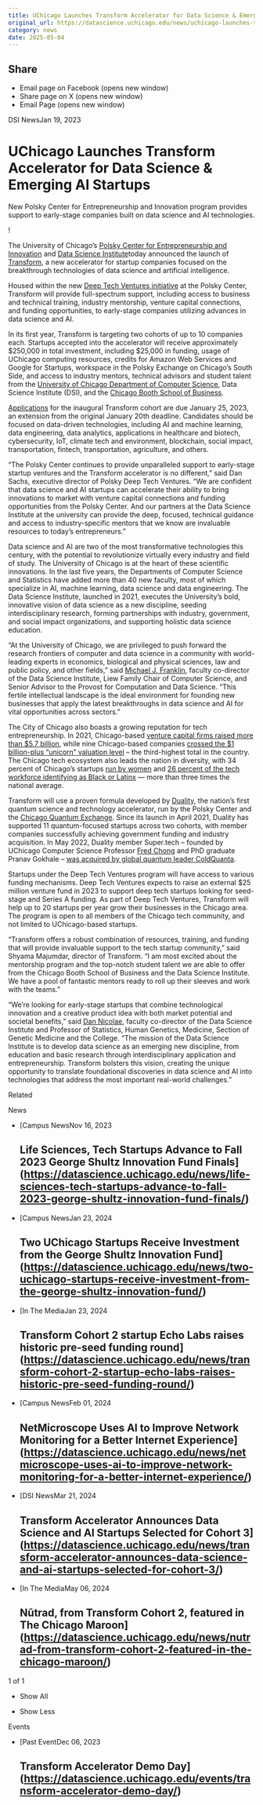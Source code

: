 ```yaml
---
title: UChicago Launches Transform Accelerator for Data Science & Emerging AI Startups – DSI
original_url: https://datascience.uchicago.edu/news/uchicago-launches-transform-accelerator-for-data-science-emerging-ai-startups
category: news
date: 2025-05-04
---
```


## Share

* Email page on Facebook (opens new window)
* Share page on X (opens new window)
* Email Page (opens new window)

<!-- Table-like structure detected -->

DSI NewsJan 19, 2023

# UChicago Launches Transform Accelerator for Data Science & Emerging AI Startups

New Polsky Center for Entrepreneurship and Innovation program provides support to early-stage companies built on data science and AI technologies.

!

The University of Chicago’s [Polsky Center for Entrepreneurship and Innovation](http://polsky.uchicago.edu/) and [Data Science Institute](https://datascience.uchicago.edu/)today announced the launch of [Transform](https://polsky.uchicago.edu/programs-events/transform/), a new accelerator for startup companies focused on the breakthrough technologies of data science and artificial intelligence.

Housed within the new [Deep Tech Ventures initiative](https://news.uchicago.edu/story/uchicago-launches-polsky-deep-tech-ventures-support-startups-bringing-science-tech-market) at the Polsky Center, Transform will provide full-spectrum support, including access to business and technical training, industry mentorship, venture capital connections, and funding opportunities, to early-stage companies utilizing advances in data science and AI.

In its first year, Transform is targeting two cohorts of up to 10 companies each. Startups accepted into the accelerator will receive approximately $250,000 in total investment, including $25,000 in funding, usage of UChicago computing resources, credits for Amazon Web Services and Google for Startups, workspace in the Polsky Exchange on Chicago’s South Side, and access to industry mentors, technical advisors and student talent from the [University of Chicago Department of Computer Science](http://cs.uchicago.edu/), Data Science Institute (DSI), and the [Chicago Booth School of Business](https://www.chicagobooth.edu/).

[Applications](https://polskyuchicago.submittable.com/submit/4c5675a3-3ce7-426a-8ad1-fbdb1677e353/transform-data-science-and-ai-accelerator) for the inaugural Transform cohort are due January 25, 2023, an extension from the original January 20th deadline. Candidates should be focused on data-driven technologies, including AI and machine learning, data engineering, data analytics, applications in healthcare and biotech, cybersecurity, IoT, climate tech and environment, blockchain, social impact, transportation, fintech, transportation, agriculture, and others.

“The Polsky Center continues to provide unparalleled support to early-stage startup ventures and the Transform accelerator is no different,” said Dan Sachs, executive director of Polsky Deep Tech Ventures. “We are confident that data science and AI startups can accelerate their ability to bring innovations to market with venture capital connections and funding opportunities from the Polsky Center. And our partners at the Data Science Institute at the university can provide the deep, focused, technical guidance and access to industry-specific mentors that we know are invaluable resources to today’s entrepreneurs.”

Data science and AI are two of the most transformative technologies this century, with the potential to revolutionize virtually every industry and field of study. The University of Chicago is at the heart of these scientific innovations. In the last five years, the Departments of Computer Science and Statistics have added more than 40 new faculty, most of which specialize in AI, machine learning, data science and data engineering. The Data Science Institute, launched in 2021, executes the University’s bold, innovative vision of data science as a new discipline, seeding interdisciplinary research, forming partnerships with industry, government, and social impact organizations, and supporting holistic data science education.

“At the University of Chicago, we are privileged to push forward the research frontiers of computer and data science in a community with world-leading experts in economics, biological and physical sciences, law and public policy, and other fields,” said [Michael J. Franklin](https://cs.uchicago.edu/people/michael-franklin/), faculty co-director of the Data Science Institute, Liew Family Chair of Computer Science, and Senior Advisor to the Provost for Computation and Data Science. “This fertile intellectual landscape is the ideal environment for founding new businesses that apply the latest breakthroughs in data science and AI for vital opportunities across sectors.”

The City of Chicago also boasts a growing reputation for tech entrepreneurship. In 2021, Chicago-based [venture capital firms raised more than $5.7 billion](https://www.forbes.com/sites/peterandrewwilkins/2021/12/16/why-chicago-became-a-top-3-start-up-city-in-2021/?sh=6ac29d735bff), while nine Chicago-based companies [crossed the $1 billion-plus “unicorn” valuation level](https://www.fastcompany.com/90654294/chicago-mayor-lori-lightfoot-tech-talent-unicorns) – the third-highest total in the country. The Chicago tech ecosystem also leads the nation in diversity, with 34 percent of Chicago’s startups [run by women](https://www.inc.com/magazine/201810/zoe-henry/destination-chicago-illinois-startup-hub.html) and [26 percent of the tech workforce identifying as Black or Latinx](https://www.fastcompany.com/90654294/chicago-mayor-lori-lightfoot-tech-talent-unicorns) — more than three times the national average.

Transform will use a proven formula developed by [Duality](https://www.dualityaccelerator.com/), the nation’s first quantum science and technology accelerator, run by the Polsky Center and the [Chicago Quantum Exchange](https://quantum.uchicago.edu/). Since its launch in April 2021, Duality has supported 11 quantum-focused startups across two cohorts, with member companies successfully achieving government funding and industry acquisition. In May 2022, Duality member Super.tech – founded by UChicago Computer Science Professor [Fred Chong](https://cs.uchicago.edu/people/frederic-chong/) and PhD graduate Pranav Gokhale – [was acquired by global quantum leader ColdQuanta](https://polsky.uchicago.edu/2022/05/10/uchicago-spinout-super-tech-acquired-by-quantum-ecosystem-leader-coldquanta/).

Startups under the Deep Tech Ventures program will have access to various funding mechanisms. Deep Tech Ventures expects to raise an external $25 million venture fund in 2023 to support deep tech startups looking for seed-stage and Series A funding. As part of Deep Tech Ventures, Transform will help up to 20 startups per year grow their businesses in the Chicago area. The program is open to all members of the Chicago tech community, and not limited to UChicago-based startups.

“Transform offers a robust combination of resources, training, and funding that will provide invaluable support to the tech startup community,” said Shyama Majumdar, director of Transform. “I am most excited about the mentorship program and the top-notch student talent we are able to offer from the Chicago Booth School of Business and the Data Science Institute. We have a pool of fantastic mentors ready to roll up their sleeves and work with the teams.”

“We’re looking for early-stage startups that combine technological innovation and a creative product idea with both market potential and societal benefits,” said [Dan Nicolae](https://stat.uchicago.edu/people/profile/dan-nicolae/), faculty co-director of the Data Science Institute and Professor of Statistics, Human Genetics, Medicine, Section of Genetic Medicine and the College. “The mission of the Data Science Institute is to develop data science as an emerging new discipline, from education and basic research through interdisciplinary application and entrepreneurship. Transform bolsters this vision, creating the unique opportunity to translate foundational discoveries in data science and AI into technologies that address the most important real-world challenges.”

Related

News

* [Campus NewsNov 16, 2023

  ## Life Sciences, Tech Startups Advance to Fall 2023 George Shultz Innovation Fund Finals](https://datascience.uchicago.edu/news/life-sciences-tech-startups-advance-to-fall-2023-george-shultz-innovation-fund-finals/)
* [Campus NewsJan 23, 2024

  ## Two UChicago Startups Receive Investment from the George Shultz Innovation Fund](https://datascience.uchicago.edu/news/two-uchicago-startups-receive-investment-from-the-george-shultz-innovation-fund/)
* [In The MediaJan 23, 2024

  ## Transform Cohort 2 startup Echo Labs raises historic pre-seed funding round](https://datascience.uchicago.edu/news/transform-cohort-2-startup-echo-labs-raises-historic-pre-seed-funding-round/)
* [Campus NewsFeb 01, 2024

  ## NetMicroscope Uses AI to Improve Network Monitoring for a Better Internet Experience](https://datascience.uchicago.edu/news/netmicroscope-uses-ai-to-improve-network-monitoring-for-a-better-internet-experience/)
* [DSI NewsMar 21, 2024

  ## Transform Accelerator Announces Data Science and AI Startups Selected for Cohort 3](https://datascience.uchicago.edu/news/transform-accelerator-announces-data-science-and-ai-startups-selected-for-cohort-3/)

* [In The MediaMay 06, 2024

  ## Nūtrad, from Transform Cohort 2, featured in The Chicago Maroon](https://datascience.uchicago.edu/news/nutrad-from-transform-cohort-2-featured-in-the-chicago-maroon/)

1 of 1

+ Show All
- Show Less

Events

* [Past EventDec 06, 2023

  ## Transform Accelerator Demo Day](https://datascience.uchicago.edu/events/transform-accelerator-demo-day/)